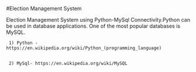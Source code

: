  #Election Management System
 
 Election Management System using Python-MySql Connectivity.Python can be used in database applications. One of the most popular databases is MySQL.
 
 
     1) Python - https://en.wikipedia.org/wiki/Python_(programming_language)
     
     
     2) MySql- https://en.wikipedia.org/wiki/MySQL











